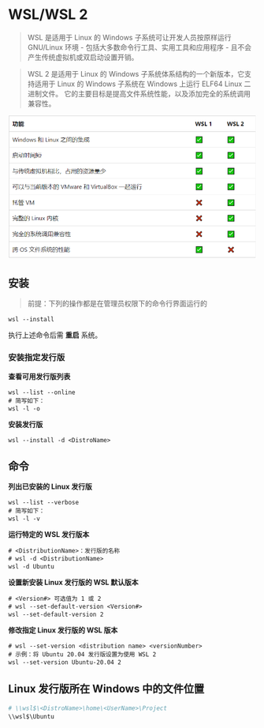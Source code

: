 # WSL/WSL 2

> WSL 是适用于 Linux 的 Windows 子系统可让开发人员按原样运行 GNU/Linux 环境 - 包括大多数命令行工具、实用工具和应用程序 - 且不会产生传统虚拟机或双启动设置开销。

> WSL 2 是适用于 Linux 的 Windows 子系统体系结构的一个新版本，它支持适用于 Linux 的 Windows 子系统在 Windows 上运行 ELF64 Linux 二进制文件。 它的主要目标是提高文件系统性能，以及添加完全的系统调用兼容性。

![](images/README-20230411135706.png)

## 安装

> 前提：下列的操作都是在管理员权限下的命令行界面运行的

```shell
wsl --install
```

执行上述命令后需 **重启** 系统。

### 安装指定发行版

**查看可用发行版列表**

```shell
wsl --list --online
# 简写如下：
wsl -l -o
```

**安装发行版**

```shell
wsl --install -d <DistroName>
```

## 命令

**列出已安装的 Linux 发行版**

```shell
wsl --list --verbose
# 简写如下：
wsl -l -v
```

**运行特定的 WSL 发行版本**

```shell
# <DistributionName>：发行版的名称
# wsl -d <DistributionName>
wsl -d Ubuntu
```

**设置新安装 Linux 发行版的 WSL 默认版本**

```shell
# <Version#> 可选值为 1 或 2
# wsl --set-default-version <Version#>
wsl --set-default-version 2
```

**修改指定 Linux 发行版的 WSL 版本**

```shell
# wsl --set-version <distribution name> <versionNumber>
# 示例：将 Ubuntu 20.04 发行版设置为使用 WSL 2
wsl --set-version Ubuntu-20.04 2
```

## Linux 发行版所在 Windows 中的文件位置

```bash
# \\wsl$\<DistroName>\home\<UserName>\Project
\\wsl$\Ubuntu
```